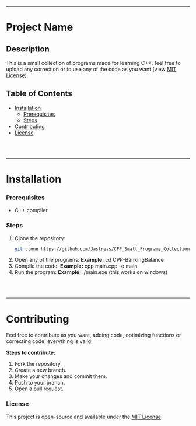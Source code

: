 <hr>

# Project Name

## Description
This is a small collection of programs made for learning C++, feel free to upload any correction or to use any of the code as you want (view [MIT License](LICENSE)).

## Table of Contents
- [Installation](#installation)
  - [Prerequisites](#prerequisites)
  - [Steps](#steps)
- [Contributing](#contributing)
- [License](#license)

<br><br><hr>
# Installation

### Prerequisites

- C++ compiler

### Steps
1. Clone the repository:
   ```bash
   git clone https://github.com/Jastreas/CPP_Small_Programs_Collection.git
   ```
2. Open any of the programs:
    **Example:**
    cd CPP-BankingBalance
3. Compile the code:
    **Example:**
    cpp main.cpp -o main
4. Run the program:
    **Example:**
    ./main.exe (this works on windows)

<br><br><hr>
# Contributing

Feel free to contribute as you want, adding code, optimizing functions or correcting code, everything is valid!

**Steps to contribute:**
1. Fork the repository.
2. Create a new branch.
3. Make your changes and commit them.
4. Push to your branch.
5. Open a pull request.

### License
This project is open-source and available under the [MIT License](LICENSE).
